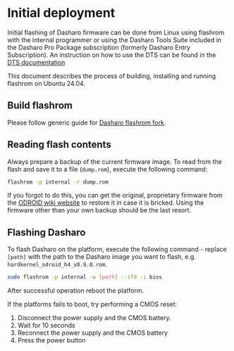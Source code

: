 # Initial deployment

Initial flashing of Dasharo firmware can be done from Linux using flashrom with
the internal programmer or using the Dasharo Tools Suite included in the Dasharo
Pro Package subscription (formerly Dasharo Entry Subscription). An instruction
on how to use the DTS can be found in the [DTS documentation](../../dasharo-tools-suite/documentation/features.md#dasharo-zero-touch-initial-deployment)

This document describes the process of building, installing and running
flashrom on Ubuntu 24.04.

## Build flashrom

Please follow generic guide for [Dasharo flashrom fork](../../osf-trivia-list/deployment.md#how-to-install-dasharo-flashrom-fork).

## Reading flash contents

Always prepare a backup of the current firmware image. To read from the flash
and save it to a file (`dump.rom`), execute the following command:

```bash
flashrom -p internal -r dump.rom
```

If you forgot to do this, you can get the original, proprietary
firmware from the [ODROID wiki website](https://wiki.odroid.com/odroid-h4/hardware/h4_bios_update#bios_release)
 to restore it in case it is bricked. Using the firmware other than
your own backup should be the last resort.

## Flashing Dasharo

To flash Dasharo on the platform, execute the following command - replace `[path]`
with the path to the Dasharo image you want to flash, e.g. `hardkernel_odroid_h4_v0.9.0.rom`.

```bash
sudo flashrom -p internal -w [path] --ifd -i bios
```

After successful operation reboot the platform.

If the platforms fails to boot, try performing a CMOS reset:

1. Disconnect the power supply and the CMOS battery.
1. Wait for 10 seconds
1. Reconnect the power supply and the CMOS battery
1. Press the power button
